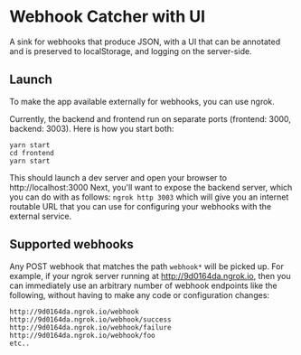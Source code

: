 # Webhook Catcher with UI

A sink for webhooks that produce JSON, with a UI that can be annotated 
and is preserved to localStorage, and logging on the server-side.


## Launch
To make the app available externally for webhooks, you can use ngrok.

Currently, the backend and frontend run on separate ports (frontend: 3000, backend: 3003).  Here is how
you start both:

```
yarn start
cd frontend
yarn start
```

This should launch a dev server and open your browser to http://localhost:3000
Next, you'll want to expose the backend server, which you can do with as follows: `ngrok http 3003`
which will give you an internet routable URL that you can use for configuring your webhooks with
the external service.

## Supported webhooks

Any POST webhook that matches the path `webhook*` will be picked up.
For example, if your ngrok server running at http://9d0164da.ngrok.io, then you can immediately use an arbitrary number of webhook endpoints like the following, without having to make any code or configuration changes:

```
http://9d0164da.ngrok.io/webhook
http://9d0164da.ngrok.io/webhook/success
http://9d0164da.ngrok.io/webhook/failure
http://9d0164da.ngrok.io/webhook/foo
etc..
```
